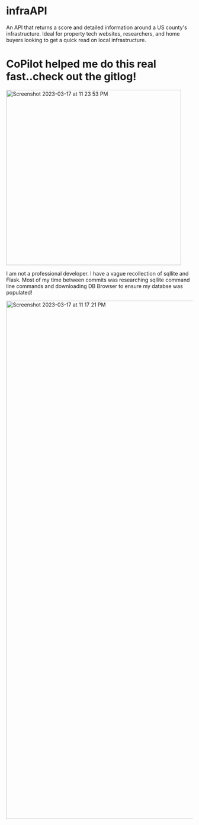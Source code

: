 # infraAPI
An API that returns a score and detailed information around a US county's infrastructure. Ideal for property tech websites, researchers, and home buyers looking to get a quick read on local infrastructure.

# CoPilot helped me do this real fast..check out the gitlog!


<img width="472" alt="Screenshot 2023-03-17 at 11 23 53 PM" src="https://user-images.githubusercontent.com/25858030/226089249-64570e08-3855-4aed-8f3b-5064c1d9caa4.png">


I am not a professional developer. I have a vague recollection of sqllite and Flask. Most of my time between commits was researching sqllite command line commands and downloading DB Browser to ensure my databse was populated!

<img width="1396" alt="Screenshot 2023-03-17 at 11 17 21 PM" src="https://user-images.githubusercontent.com/25858030/226088622-919743c0-8569-40dd-b6f9-e9ded3f16262.png">

